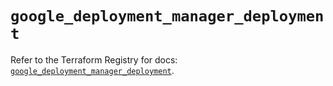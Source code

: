 # `google_deployment_manager_deployment`

Refer to the Terraform Registry for docs: [`google_deployment_manager_deployment`](https://registry.terraform.io/providers/hashicorp/google/6.18.1/docs/resources/deployment_manager_deployment).
